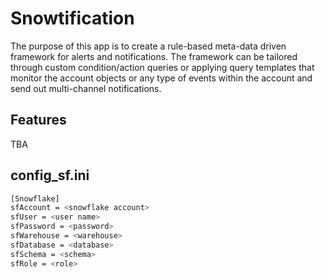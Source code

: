 # Snowtification

The purpose of this app is to create a rule-based meta-data driven framework for alerts and notifications. The framework can be tailored through custom condition/action queries or applying query templates that monitor the account objects or any type of events within the account and send out multi-channel notifications.

## Features
TBA

## config_sf.ini
```sh
[Snowflake]
sfAccount = <snowflake account>
sfUser = <user name>
sfPassword = <password>
sfWarehouse = <warehouse>
sfDatabase = <database>
sfSchema = <schema>
sfRole = <role>
```